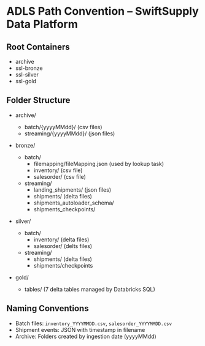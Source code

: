 # ADLS Path Convention – SwiftSupply Data Platform

## Root Containers
- archive
- ssl-bronze
- ssl-silver
- ssl-gold

## Folder Structure
- archive/
  - batch/{yyyyMMdd}/ (csv files)
  - streaming/{yyyyMMdd}/ (json files)

- bronze/
  - batch/
    - filemapping/fileMapping.json  (used by lookup task)
    - inventory/ (csv file)
    - salesorder/ (csv file)
  - streaming/
    - landing_shipments/ (json files)
    - shipments/ (delta files)
    - shipments_autoloader_schema/
    - shipments_checkpoints/

- silver/
  - batch/
    - inventory/ (delta files)
    - salesorder/ (delts files)
  - streaming/
    - shipments/ (delta files)
    - shipments/checkpoints

- gold/
  - tables/ (7 delta tables managed by Databricks SQL)

## Naming Conventions
- Batch files: `inventory_YYYYMMDD.csv`, `salesorder_YYYYMMDD.csv`
- Shipment events: JSON with timestamp in filename
- Archive: Folders created by ingestion date (yyyyMMdd)
